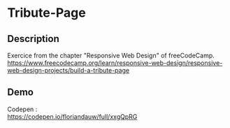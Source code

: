 # Tribute-Page
## Description
Exercice from the chapter "Responsive Web Design" of freeCodeCamp.  
https://www.freecodecamp.org/learn/responsive-web-design/responsive-web-design-projects/build-a-tribute-page

## Demo
Codepen :  
https://codepen.io/floriandauw/full/xxgQpRG
